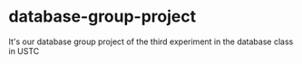 # database-group-project
It's our database group project of the third experiment in the database class in USTC
